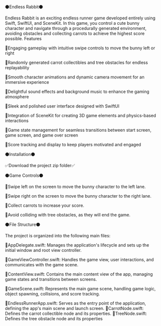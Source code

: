 ⚫️Endless Rabbit⚫️


Endless Rabbit is an exciting endless runner game developed entirely using Swift, SwiftUI, and SceneKit. In this game, you control a cute bunny character and navigate through a procedurally generated environment, avoiding obstacles and collecting carrots to achieve the highest score possible.
Features

🥕Engaging gameplay with intuitive swipe controls to move the bunny left or right


🥕Randomly generated carrot collectibles and tree obstacles for endless replayability


🥕Smooth character animations and dynamic camera movement for an immersive experience


🥕Delightful sound effects and background music to enhance the gaming atmosphere


🥕Sleek and polished user interface designed with SwiftUI


🥕Integration of SceneKit for creating 3D game elements and physics-based interactions


🥕Game state management for seamless transitions between start screen, game screen, and game over screen


🥕Score tracking and display to keep players motivated and engaged



⚫️Installation⚫️

✅Download the project zip folder✅

⚫️Game Controls⚫️

🥕Swipe left on the screen to move the bunny character to the left lane.


🥕Swipe right on the screen to move the bunny character to the right lane.


🥕Collect carrots to increase your score.


🥕Avoid colliding with tree obstacles, as they will end the game.

⚫️File Structure⚫️


The project is organized into the following main files:

🥕AppDelegate.swift: Manages the application's lifecycle and sets up the initial window and root view 
controller.


🥕GameViewController.swift: Handles the game view, user interactions, and communicates with the game scene.


🥕ContentView.swift: Contains the main content view of the app, managing game states and transitions between screens.


🥕GameScene.swift: Represents the main game scene, handling game logic, object spawning, collisions, and score tracking.


🥕EndlessRunnerApp.swift: Serves as the entry point of the application, defining the app's main scene and launch screen.
🥕CarrotNode.swift: Defines the carrot collectible node and its properties.
🥕TreeNode.swift: Defines the tree obstacle node and its properties

